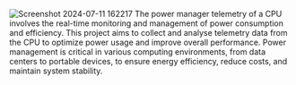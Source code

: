

![Screenshot 2024-07-11 162217](https://github.com/Belalkhan0786/power-manager-telemetry/assets/175244048/d1a79afb-a1b7-4f87-9a8e-51a89ab7baf6)
The power manager telemetry of a CPU involves the real-time monitoring and management of power consumption and efficiency. This project aims to collect and analyse telemetry data from the CPU to optimize power usage and improve overall performance. Power management is critical in various computing environments, from data centers to portable devices, to ensure energy efficiency, reduce costs, and maintain system stability.
